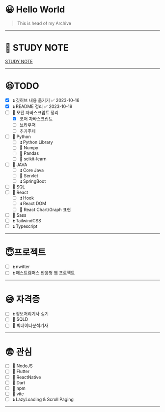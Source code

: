 # 😀 Hello World
> This is head of my Archive
---
# 🎈 STUDY NOTE

[STUDY NOTE](./Head/main.md)

---
# 😆TODO

- [x] ⏫ 깃허브 내용 옮기기 ✅ 2023-10-16
- [x] ⏫ README 정리 ✅ 2023-10-19
- [ ] 🔼 모던 자바스크립트 정리
	- [x] 코어 자바스크립트
	- [ ] 브라우저
	- [ ] 추가주제
- [ ] 🔼 Python 
	- [ ] ⏫ Python Library
	- [ ] 🔼 Numpy
	- [ ] 🔼 Pandas
	- [ ] 🔼 scikit-learn
- [ ] 🔼 JAVA
	- [ ] ⏫ Core Java
	- [ ] 🔼 Servlet
	- [ ] ⏫ SpringBoot
- [ ] 🔼 SQL
- [ ] 🔼 React
	- [ ] ⏫ Hook
	- [ ] ⏫ React DOM
	- [ ] 🔼 React Chart/Graph 표현
- [ ] 🔼 Sass
- [ ] ⏫ TailwindCSS
- [ ] ⏫ Typescript

---
# 😇프로젝트

- [ ] ⏫ nwitter
- [ ] ⏫ 패스트캠퍼스 반응형 웹 프로젝트

---
# 😅 자격증

- [ ] ⏫ 정보처리기사 실기
- [ ] 🔼 SQLD
- [ ] 🔼 빅데이터분석기사

---
# 😨 관심

- [ ] 🔼 NodeJS
- [ ] 🔼 Flutter
- [ ] 🔼 ReactNative
- [ ] 🔼 Dart
- [ ] 🔼 npm
- [ ] 🔼 vite
- [ ] ⏫ LazyLoading & Scroll Paging
---
